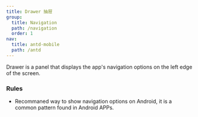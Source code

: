 ```yaml
---
title: Drawer 抽屉
group:
  title: Navigation
  path: /navigation
  order: 1
nav:
  title: antd-mobile
  path: /antd
---
```


Drawer is a panel that displays the app's navigation options on the left edge of the screen.

### Rules

- Recommaned way to show navigation options on Android, it is a common pattern found in Android APPs.

<code src="./demos/dock.tsx" />

<code src="./demos/basic.tsx" />

<API/>